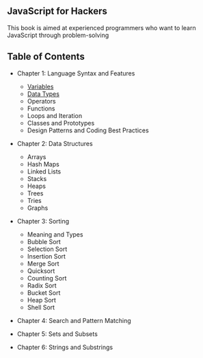 ## JavaScript for Hackers
This book is aimed at experienced programmers who want to learn JavaScript through problem-solving
## Table of Contents

- Chapter 1: Language Syntax and Features
  - [Variables](./chapter-1/1-Variables.md)
  - [Data Types](./chapter-1/2-DataTypes.md)
  - Operators
  - Functions
  - Loops and Iteration
  - Classes and Prototypes
  - Design Patterns and Coding Best Practices

- Chapter 2: Data Structures
  - Arrays
  - Hash Maps
  - Linked Lists
  - Stacks
  - Heaps
  - Trees
  - Tries
  - Graphs
- Chapter 3: Sorting
  - Meaning and Types
  - Bubble Sort
  - Selection Sort
  - Insertion Sort
  - Merge Sort
  - Quicksort
  - Counting Sort
  - Radix Sort
  - Bucket Sort
  - Heap Sort
  - Shell Sort

- Chapter 4: Search and Pattern Matching
- Chapter 5: Sets and Subsets
- Chapter 6: Strings and Substrings